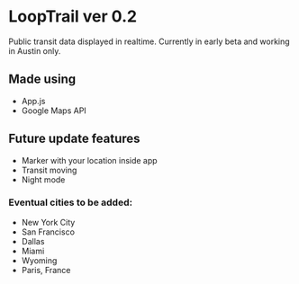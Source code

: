 # LoopTrail ver 0.2
Public transit data displayed in realtime. Currently in early beta and working in Austin only. 

## Made using
- App.js
- Google Maps API

## Future update features

- Marker with your location inside app
- Transit moving
- Night mode

### Eventual cities to be added:
- New York City
- San Francisco
- Dallas
- Miami
- Wyoming
- Paris, France
